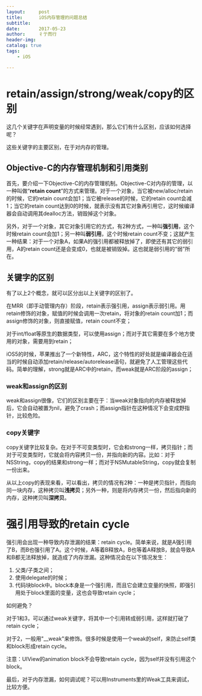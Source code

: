```yaml
---
layout:     post
title:      iOS内存管理的问题总结
subtitle:   
date:       2017-05-23
author:     彳亍而行
header-img: 
catalog: true
tags:
    - iOS

---
```


# retain/assign/strong/weak/copy的区别

这几个关键字在声明变量的时候经常遇到，那么它们有什么区别，应该如何选择呢？

这些关键字的主要区别，在于对内存的管理。

## Objective-C的内存管理机制和引用类别

首先，要介绍一下Objective-C的内存管理机制。Objective-C对内存的管理，以一种叫做“**retain count**”的方式来管理。对于一个对象，当它被new/alloc/retain的时候，它的retain count会加1；当它被release的时候，它的retain count会减1；当它的retain count达到0的时候，就表示没有其它对象再引用它，这时候编译器会自动调用其dealloc方法，销毁掉这个对象。

另外，对于一个对象，其它对象引用它的方式，有2种方式，一种叫**强引用**，这个时候retain count会加1；另一种叫**弱引用**，这个时候retain count不变；这就产生一种结果：对于一个对象A，如果A的强引用都被释放掉了，即使还有其它的弱引用，A的retain count还是会变成0，也就是被销毁掉。这也就是弱引用的“弱”所在。

## 关键字的区别

有了以上2个概念，就可以区分出以上关键字的区别了。

在MRR（即手动管理内存）阶段，retain表示强引用，assign表示弱引用。用retain修饰的对象，赋值的时候会调用一次retain，将对象的retain count加1；而assign修饰的对象，则直接赋值，retain count不变；

对于int/float等原生的数据类型，可以使用assign；而对于其它需要在多个地方使用的对象，需要用到retain；

iOS5的时候，苹果推出了一个新特性，ARC，这个特性的好处就是编译器会在适当的时候自动添加retain/release/autorelease语句，就避免了人工管理这些代码。简单的理解，strong就是ARC中的retain，而weak就是ARC阶段的assign；

### weak和assign的区别

weak和assign很像，它们的区别主要在于：当weak对象指向的内存被释放掉后，它会自动被置为nil，避免了crash；而assign指针在这种情况下会变成野指针，比较危险。

### copy关键字

copy关键字比较复杂。在对于不可变类型时，它会和strong一样，拷贝指针；而对于可变类型时，它就会将内容拷贝一份，并指向新的内容。比如：对于NSString，copy的结果和strong一样；而对于NSMutableString，copy就会复制一份出来。

从以上copy的表现来看，可以看出，拷贝的情况有2种：一种是拷贝指针，而指向同一块内存，这种拷贝叫**浅拷贝**；另外一种，则是将内存拷贝一份，然后指向新的内存，这种拷贝叫**深拷贝**。

# 强引用导致的retain cycle

强引用会出现一种导致内存泄漏的结果：retain cycle。简单来说，就是A强引用了B，而B也强引用了A。这个时候，A等着B释放A，B也等着A释放B，就会导致A和B都无法释放掉，就造成了内存泄漏。这种情况会在以下情况发生：

1. 父类/子类之间；
2. 使用delegate的时候；
3. 代码块block中。block本身是一个强引用，而且它会建立变量的快照，即强引用处于block里面的变量，这也会导致retain cycle；

如何避免？

对于1和3，可以通过weak关键字，将其中一个引用转成弱引用，这样就打破了retain cycle；

对于2，一般用"__weak"来修饰。很多时候是使用一个weak的self，来防止self类和block形成retain cycle。

注意：UIView的animation block不会导致retain cycle，因为self并没有引用这个block。



最后，对于内存泄漏，如何调试呢？可以用Instruments里的Weak工具来调试，比较方便。